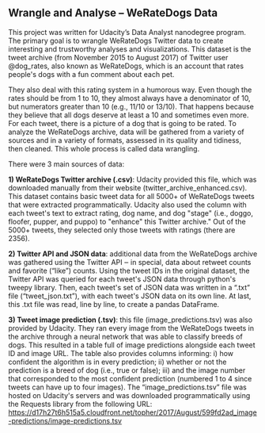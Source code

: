 ## Wrangle and Analyse – WeRateDogs Data

This project was written for Udacity’s Data Analyst nanodegree program. The primary goal is to wrangle WeRateDogs Twitter data to create interesting and trustworthy analyses and visualizations. This dataset is the tweet archive (from November 2015 to August 2017) of Twitter user @dog_rates, also known as WeRateDogs, which is an account that rates people's dogs with a fun comment about each pet.

They also deal with this rating system in a humorous way. Even though the rates should be from 1 to 10, they almost always have a denominator of 10, but numerators greater than 10 (e.g., 11/10 or 13/10). That happens because they believe that all dogs deserve at least a 10 and sometimes even more. For each tweet, there is a picture of a dog that is going to be rated.
To analyze the WeRateDogs archive, data will be gathered from a variety of sources and in a variety of formats, assessed in its quality and tidiness, then cleaned. This whole process is called data wrangling.

There were 3 main sources of data:

**1) WeRateDogs Twitter archive (.csv)**: Udacity provided this file, which was downloaded manually from their website (twitter_archive_enhanced.csv). This dataset contains basic tweet data for all 5000+ of WeRateDogs tweets that were extracted programmatically. Udacity also used the column with each tweet's text to extract rating, dog name, and dog "stage" (i.e., doggo, floofer, pupper, and puppo) to "enhance" this Twitter archive." Out of the 5000+ tweets, they selected only those tweets with ratings (there are 2356).

**2) Twitter API and JSON data**: additional data from the WeRateDogs archive was gathered using the Twitter API ‒ in special, data about retweet counts and favorite (“like”) counts. Using the tweet IDs in the original dataset, the Twitter API was queried for each tweet's JSON data through python's tweepy library. Then, each tweet's set of JSON data was written in a “.txt” file (“tweet_json.txt”), with each tweet's JSON data on its own line. At last, this .txt file was read, line by line, to create a pandas DataFrame.

**3) Tweet image prediction (.tsv)**: this file (image_predictions.tsv) was also provided by Udacity. They ran every image from the WeRateDogs tweets in the archive through a neural network that was able to classify breeds of dogs. This resulted in a table full of image predictions alongside each tweet ID and image URL. The table also provides columns informing: i) how confident the algorithm is in every prediction; ii) whether or not the prediction is a breed of dog (i.e., true or false); iii) and the image number that corresponded to the most confident prediction (numbered 1 to 4 since tweets can have up to four images). The “image_predictions.tsv” file was hosted on Udacity's servers and was downloaded programmatically using the Requests library from the following URL:
https://d17h27t6h515a5.cloudfront.net/topher/2017/August/599fd2ad_image-predictions/image-predictions.tsv
